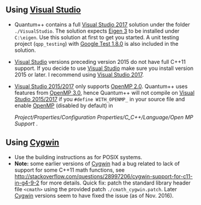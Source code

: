 ## Using [Visual Studio](https://www.visualstudio.com)

- Quantum++ contains a full [Visual Studio 2017](https://www.visualstudio.com) 
solution under the folder `./VisualStudio`. The solution 
expects [Eigen 3](http://eigen.tuxfamily.org) to be installed 
under `C:\eigen`. Use this solution at first to get you started. 
A unit testing project (`qpp_testing`) with 
[Google Test 1.8.0](https://github.com/google/googletest) is also 
included in the solution.

-  [Visual Studio](https://www.visualstudio.com) versions preceding 
version 2015 do not have full C++11 support. If you decide to use 
[Visual Studio](https://www.visualstudio.com) make sure you install version
2015 or later. I recommend using 
[Visual Studio 2017](https://www.visualstudio.com).
    
- [Visual Studio 2015/2017](https://www.visualstudio.com) only
supports [OpenMP 2.0](http://openmp.org/). Quantum++ uses features
from [OpenMP 3.0](http://openmp.org/), hence Quantum++ will not compile
on [Visual Studio 2015/2017](https://www.visualstudio.com) if you 
`#define WITH_OPENMP_` in your source file and enable 
[OpenMP](http://openmp.org/) (disabled by default) in
    
    *Project/Properties/Configuration Properties/C_C++/Language/Open MP Support*
.
    
## Using [Cygwin](https://www.cygwin.com)

- Use the building instructions as for POSIX systems.
- **Note:** some earlier versions of 
[Cygwin](https://www.cygwin.com) had a bug related to lack of support for some 
C++11 math functions, see
<http://stackoverflow.com/questions/28997206/cygwin-support-for-c11-in-g4-9-2>
for more details. Quick fix: patch the standard library header file `<cmath>` 
using the provided patch `./cmath_cygwin.patch`. Later 
[Cygwin](https://www.cygwin.com) versions seem to have fixed the issue (as of Nov. 2016). 
